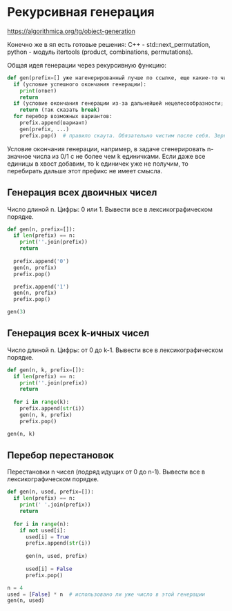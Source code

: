 # Рекурсивная генерация

https://algorithmica.org/tg/object-generation

Конечно же в яп есть готовые решения: 
C++ - std::next_permutation, 
python - модуль itertools (product, combinations, permutations).

Общая идея генерации через рекурсивную функцию:  
```python
def gen(prefix=[] уже нагенерированный лучше по ссылке, еще какие-то числа описывающие генерацию):
  if (условие успешного окончания генерации):
    print(ответ)
    return
  if (условие окончания генерации из-за дальнейшей нецелесообразности; только в некоторых задачах):
    return (так сказать break)
  for перебор возможных вариантов:
    prefix.append(вариант)
    gen(prefix, ...)
    prefix.pop()  # правило скаута. Обязательно чистим после себя. Зеркально
```  
Условие окончания генерации, например, в задаче сгенерировать n-значное числа из 0/1 с не более чем k единичками. 
Если даже все единицы в хвост добавим, то k единичек уже не получим, то перебирать дальше этот префикс не имеет смысла.  


## Генерация всех двоичных чисел
Число длиной n. Цифры: 0 или 1. Вывести все в лексикографическом порядке.  
```python
def gen(n, prefix=[]):
  if len(prefix) == n:
    print(''.join(prefix))
    return
  
  prefix.append('0')
  gen(n, prefix)
  prefix.pop()

  prefix.append('1')
  gen(n, prefix)
  prefix.pop()

gen(3)
```

## Генерация всех k-ичных чисел
Число длиной n. Цифры: от 0 до k-1. Вывести все в лексикографическом порядке.  
```python
def gen(n, k, prefix=[]):
  if len(prefix) == n:
    print(''.join(prefix))
    return
  
  for i in range(k):
    prefix.append(str(i))
    gen(n, k, prefix)
    prefix.pop()

gen(n, k)
```

## Перебор перестановок
Перестановки n чисел (подряд идущих от 0 до n-1). Вывести все в лексикографическом порядке.
```python
def gen(n, used, prefix=[]):
  if len(prefix) == n:
    print(' '.join(prefix))
    return
  
  for i in range(n):
    if not used[i]:
      used[i] = True
      prefix.append(str(i))
      
      gen(n, used, prefix)
      
      used[i] = False
      prefix.pop()

n = 4
used = [False] * n  # использовано ли уже число в этой генерации
gen(n, used)
```




